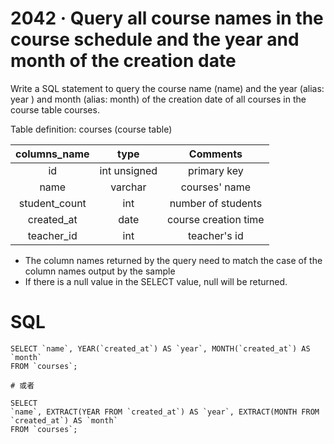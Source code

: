 # 2042 · Query all course names in the course schedule and the year and month of the creation date

Write a SQL statement to query the course name (name) and the year (alias: year ) and month (alias: month) of the creation date of all courses in the course table courses.

Table definition: courses (course table)

| columns_name  |     type      |       Comments       |
|:-------------:|:-------------:|:--------------------:|
|      id       | int unsigned  |     primary key      |
|     name      |    varchar    |    courses' name     |
| student_count |      int      |  number of students  |
|  created_at   |     date      | course creation time |
|  teacher_id   |      int      |     teacher's id     |

- The column names returned by the query need to match the case of the column names output by the sample
- If there is a null value in the SELECT value, null will be returned.

# SQL

```
SELECT `name`, YEAR(`created_at`) AS `year`, MONTH(`created_at`) AS `month`
FROM `courses`;

# 或者

SELECT 
`name`, EXTRACT(YEAR FROM `created_at`) AS `year`, EXTRACT(MONTH FROM `created_at`) AS `month`
FROM `courses`;
```